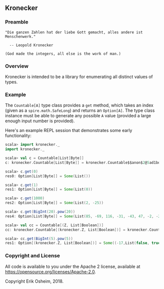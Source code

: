 ## Kronecker

### Preamble

```
"Die ganzen Zahlen hat der liebe Gott gemacht, alles andere ist Menschenwerk."

  -- Leopold Kronecker

(God made the integers, all else is the work of man.)
```

### Overview

Kronecker is intended to be a library for enumerating all distinct
values of types.

### Example

The `Countable[A]` type class provides a `get` method, which takes an
index (given as a `spire.math.SafeLong`) and returns an `Option[A]`.
The type class instance must be able to generate any possible `A`
value (provided a large enough input number is provided).

Here's an example REPL session that demonstrates some early functionality:

```scala
scala> import kronecker._
import kronecker._

scala> val c = Countable[List[Byte]]
c: kronecker.Countable[List[Byte]] = kronecker.Countable$$anon$2@5ad1bd6d

scala> c.get(0)
res0: Option[List[Byte]] = Some(List())

scala> c.get(1)
res1: Option[List[Byte]] = Some(List(0))

scala> c.get(1000)
res2: Option[List[Byte]] = Some(List(2, -25))

scala> c.get(BigInt(20).pow(20))
res4: Option[List[Byte]] = Some(List(85, -69, 116, -31, -43, 47, -2, -2, -2, -2, -1))

scala> val cc = Countable[(Z, List[Boolean])]
cc: kronecker.Countable[(kronecker.Z, List[Boolean])] = kronecker.Countable$$anon$3@7cfdd278

scala> cc.get(BigInt(5).pow(5))
res1: Option[(kronecker.Z, List[Boolean])] = Some((-17,List(false, true, true, false, true)))
```

### Copyright and License

All code is available to you under the Apache 2 license, available at
https://opensource.org/licenses/Apache-2.0.

Copyright Erik Osheim, 2018.
